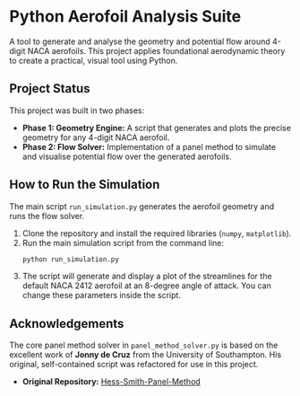 # Python Aerofoil Analysis Suite

A tool to generate and analyse the geometry and potential flow around 4-digit NACA aerofoils. This project applies foundational aerodynamic theory to create a practical, visual tool using Python.

## Project Status

This project was built in two phases:

* **Phase 1: Geometry Engine:** A script that generates and plots the precise geometry for any 4-digit NACA aerofoil.
* **Phase 2: Flow Solver:** Implementation of a panel method to simulate and visualise potential flow over the generated aerofoils.

## How to Run the Simulation

The main script `run_simulation.py` generates the aerofoil geometry and runs the flow solver.

1.  Clone the repository and install the required libraries (`numpy`, `matplotlib`).
2.  Run the main simulation script from the command line:
    ```bash
    python run_simulation.py
    ```
3.  The script will generate and display a plot of the streamlines for the default NACA 2412 aerofoil at an 8-degree angle of attack. You can change these parameters inside the script.

## Acknowledgements

The core panel method solver in `panel_method_solver.py` is based on the excellent work of **Jonny de Cruz** from the University of Southampton. His original, self-contained script was refactored for use in this project.

* **Original Repository:** [Hess-Smith-Panel-Method](https://github.com/jonny-dc/Hess-Smith-Panel-Method)